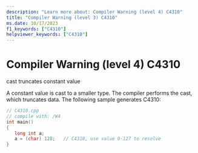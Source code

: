 ```yaml
---
description: "Learn more about: Compiler Warning (level 4) C4310"
title: "Compiler Warning (level 3) C4310"
ms.date: 10/17/2023
f1_keywords: ["C4310"]
helpviewer_keywords: ["C4310"]
---
```

# Compiler Warning (level 4) C4310

cast truncates constant value

A constant value is cast to a smaller type. The compiler performs the cast, which truncates data. The following sample generates C4310:

```cpp
// C4310.cpp
// compile with: /W4
int main()
{
   long int a;
   a = (char) 128;   // C4310, use value 0-127 to resolve
}
```
